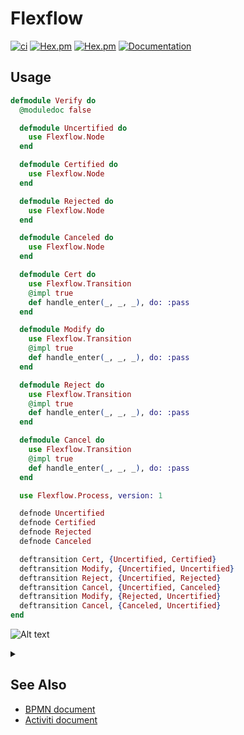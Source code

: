 # Flexflow

[![ci](https://github.com/clszzyh/flexflow/workflows/ci/badge.svg)](https://github.com/clszzyh/flexflow/actions)
[![Hex.pm](https://img.shields.io/hexpm/v/flexflow)](http://hex.pm/packages/flexflow)
[![Hex.pm](https://img.shields.io/hexpm/dt/flexflow)](http://hex.pm/packages/flexflow)
[![Documentation](https://img.shields.io/badge/hexdocs-latest-blue.svg)](https://hexdocs.pm/flexflow/readme.html)


<!-- MDOC -->

## Usage

```elixir
defmodule Verify do
  @moduledoc false

  defmodule Uncertified do
    use Flexflow.Node
  end

  defmodule Certified do
    use Flexflow.Node
  end

  defmodule Rejected do
    use Flexflow.Node
  end

  defmodule Canceled do
    use Flexflow.Node
  end

  defmodule Cert do
    use Flexflow.Transition
    @impl true
    def handle_enter(_, _, _), do: :pass
  end

  defmodule Modify do
    use Flexflow.Transition
    @impl true
    def handle_enter(_, _, _), do: :pass
  end

  defmodule Reject do
    use Flexflow.Transition
    @impl true
    def handle_enter(_, _, _), do: :pass
  end

  defmodule Cancel do
    use Flexflow.Transition
    @impl true
    def handle_enter(_, _, _), do: :pass
  end

  use Flexflow.Process, version: 1

  defnode Uncertified
  defnode Certified
  defnode Rejected
  defnode Canceled

  deftransition Cert, {Uncertified, Certified}
  deftransition Modify, {Uncertified, Uncertified}
  deftransition Reject, {Uncertified, Rejected}
  deftransition Cancel, {Uncertified, Canceled}
  deftransition Modify, {Rejected, Uncertified}
  deftransition Cancel, {Canceled, Uncertified}
end
```

<!-- MDOC -->


![Alt text](https://g.gravizo.com/source/custom_mark10?https%3A%2F%2Fraw.githubusercontent.com%2Fclszzyh%2Fflexflow%2Fmaster%2FREADME.md)
<details>
<summary></summary>

```
custom_mark10
  digraph G {s
    "{Verify.Canceled, \"verify_canceled\"}" -> "{Verify.Uncertified, \"verify_uncertified\"}" [label="{Verify.Cancel, \"verify_cancel_by_verify_canceled\"}"; weight=1]
    "{Verify.Rejected, \"verify_rejected\"}" -> "{Verify.Uncertified, \"verify_uncertified\"}" [label="{Verify.Modify, \"verify_modify_by_verify_rejected\"}"; weight=1]
    "{Verify.Uncertified, \"verify_uncertified\"}" -> "{Verify.Canceled, \"verify_canceled\"}" [label="{Verify.Cancel, \"verify_cancel_by_verify_uncertified\"}"; weight=1]
    "{Verify.Uncertified, \"verify_uncertified\"}" -> "{Verify.Certified, \"verify_certified\"}" [label="{Verify.Cert, \"verify_cert_by_verify_uncertified\"}"; weight=1]
    "{Verify.Uncertified, \"verify_uncertified\"}" -> "{Verify.Rejected, \"verify_rejected\"}" [label="{Verify.Reject, \"verify_reject_by_verify_uncertified\"}"; weight=1]
    "{Verify.Uncertified, \"verify_uncertified\"}" -> "{Verify.Uncertified, \"verify_uncertified\"}" [label="{Verify.Modify, \"verify_modify_by_verify_uncertified\"}"; weight=1]
  }
custom_mark10
```
</details>





## See Also

* [BPMN document](https://www.omg.org/spec/BPMN/2.0/PDF)
* [Activiti document](http://www.mossle.com/docs/activiti/index.html#bpmn20)
